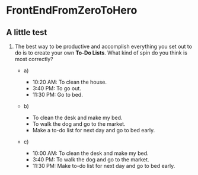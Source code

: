 # FrontEndFromZeroToHero

## A little test
1. The best way to be productive and accomplish everything you set out to do is to create your own **To-Do Lists**. What kind of spin do you think is most correctly?  
    
    * a)
        * 10:20 AM:  To clean the house.
        * 3:40 PM:   To go out.
        * 11:30 PM:  Go to bed.
        
    * b) 
        * To clean the desk and make my bed.
        * To walk the dog and go to the market.
        * Make a to-do list for next day and go to bed early.
        
    * c)
        * 10:00 AM:  To clean the desk and make my bed.
        * 3:40 PM:   To walk the dog and go to the market.
        * 11:30 PM:  Make to-do list for next day and go to bed early.
        
